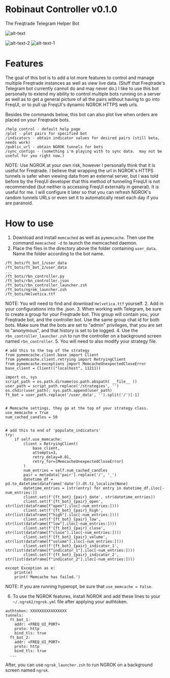 # Robinaut Controller v0.1.0
The Freqtrade Telegram Helper Bot

![alt-text](https://i.imgur.com/s88cypn.png)

![alt-text-2](https://i.imgur.com/8Rs99NX.png) ![alt-text-1](https://i.imgur.com/iEmtc83.png)

# Features
The goal of this bot is to add a lot more features to control and manage multiple Freqtrade instances as well as view live data.  (Stuff that Freqtrade's Telegram bot currently cannot do and may never do.)  I like to use this bot personally to extend my ability to control multiple bots running on a server as well as to get a general picture of all the pairs without having to go into FreqUI, or to pull up FreqUI's dynamic NGROK HTTPS web urls.

Besides the commands below, this bot can also plot live when orders are placed on your Freqtrade bots.
```
/help_control - default help page
/plot - plot pairs for specified bot
/indicators - obtain indicator values for desired pairs (still beta, needs work)
/public_url - obtain NGROK tunnels for bots
/sync_configs - (something i'm playing with to sync data.  may not be useful for you right now.)
```

NOTE: Use NGROK at your own risk, however I personally think that it is useful for Freqtrade.  I believe that wrapping the url in NGROK's HTTPS tunnels is safer when viewing data from an external server, but I was told before by the FreqUI developer that this method of tunneling FreqUI is not recommended (but neither is accessing FreqUI externally in general).  It is useful for me.  I will configure it later so that you can refresh NGROK's random tunnels URLs or even set it to automatically reset each day if you are paranoid.

# How to use
1.  Download and install `memcached` as well as `pymemcache`.  Then use the command `memcached -d` to launch the memcached daemon.
1.  Place the files in the directory above the folder containing `user_data`.  Name the folder according to the bot name.
```
/ft_bots/ft_bot_1/user_data
/ft_bots/ft_bot_2/user_data
...
/ft_bots/rbn_controller.py
/ft_bots/rbn_controller.json
/ft_bots/rbn_controller_launcher.zsh
/ft_bots/ngrok_launcher.zsh
/ft_bots/Helvetica.ttf
```
NOTE: You will need to find and download `Helvetica.ttf` yourself.
2. Add in your configurations into the .json.
3. When working with Telegram, be sure to create a group for your Freqtrade bot.  This group will contain you, your Freqtrade bot, and the controller bot.  Use the same group chat id for both bots.  Make sure that the bots are set to "admin" privileges, that you are set to "anonymous", and that history is set to be logged.
4.  Use the `rbn_controller_launcher.zsh` to run the controller on a background screen named `rbn_controller`.
5.  You will need to also modify your strategy file.
```
# add this to the top of the strategy
from pymemcache.client.base import Client
from pymemcache.client.retrying import RetryingClient
from pymemcache.exceptions import MemcacheUnexpectedCloseError
base_client = Client(("localhost", 11211))

import os, sys
script_path = os.path.dirname(os.path.abspath( __file__ ))
user_path = script_path.replace('/strategies', '')
os.chdir(user_path); sys.path.append(user_path)
ft_bot = user_path.replace('/user_data', '').split('/')[-1]


# Memcache settings, they go at the top of your strategy class.
use_memcache = True
num_cached_candles = 50


# add this to end of 'populate_indicators'
try:
    if self.use_memcache:
        client = RetryingClient(
            base_client,
            attempts=3,
            retry_delay=0.01,
            retry_for=[MemcacheUnexpectedCloseError]
        )
        num_entries = self.num_cached_candles
        pair = metadata['pair'].replace('/', '_')
        datetime_df = pd.to_datetime(dataframe['date']).dt.tz_localize(None)
        datetime_entries = [str(entry) for entry in datetime_df.iloc[-num_entries:]]
        client.set(f'{ft_bot}_{pair}_date', str(datetime_entries))
        client.set(f'{ft_bot}_{pair}_open', str(list(dataframe[f"open"].iloc[-num_entries:])))
        client.set(f'{ft_bot}_{pair}_high', str(list(dataframe[f"high"].iloc[-num_entries:])))
        client.set(f'{ft_bot}_{pair}_low',  str(list(dataframe[f"low"].iloc[-num_entries:])))
        client.set(f'{ft_bot}_{pair}_close', str(list(dataframe[f"close"].iloc[-num_entries:])))
        client.set(f'{ft_bot}_{pair}_volume', str(list(dataframe[f"volume"].iloc[-num_entries:])))
        client.set(f'{ft_bot}_{pair}_indicator_1', str(list(dataframe[f"indicator_1"].iloc[-num_entries:])))
        client.set(f'{ft_bot}_{pair}_indicator_2', str(list(dataframe[f"indicator_2"].iloc[-num_entries:])))
        ...
except Exception as e:
    print(e)
    print('Memcache has failed.')
```
NOTE: If you are running hyperopt, be sure that `use_memcache = False`.

6.  To use the NGROK features, install NGROK and add these lines to your `~/.ngrok2/ngrok.yml` file after applying your authtoken.
```
authtoken: XXXXXXXXXXXXXXXX
tunnels:
  ft_bot_1:
    addr: <FREQ_UI_PORT>
    proto: http
    bind_tls: true
  ft_bot_2:
    addr: <FREQ_UI_PORT>
    proto: http
    bind_tls: true
  ...
```
After, you can use `ngrok_launcher.zsh` to run NGROK on a background screen named `ngrok`.
